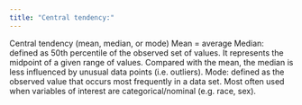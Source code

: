 ```yaml
---
title: "Central tendency:"
---
```

Central tendency (mean, median, or mode)
Mean = average
Median: defined as 50th percentile of the observed set of values. It represents the midpoint of a given range of values. Compared with the mean, the median is less influenced by unusual data points (i.e. outliers).
Mode: defined as the observed value that occurs most frequently in a data set. Most often used when variables of interest are categorical/nominal (e.g. race, sex).

